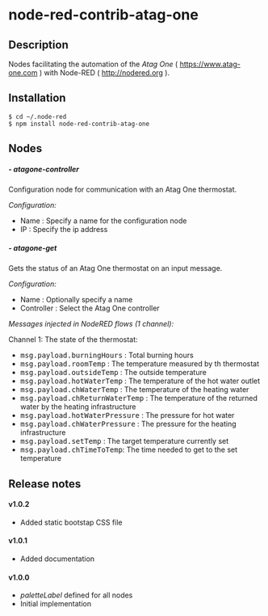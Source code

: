 # node-red-contrib-atag-one
## Description

Nodes facilitating the automation of the *Atag One* ( <https://www.atag-one.com> ) with Node-RED ( <http://nodered.org> ).

## Installation

```
$ cd ~/.node-red
$ npm install node-red-contrib-atag-one
```

## Nodes

##### - atagone-controller

Configuration node for communication with an Atag One thermostat.

*Configuration:*
- Name : Specify a name for the configuration node
- IP : Specify the ip address

##### - atagone-get

Gets the status of an Atag One thermostat on an input message.

*Configuration:*
- Name : Optionally specify a name
- Controller : Select the Atag One controller

*Messages injected in NodeRED flows (1 channel):*

Channel 1:
The state of the thermostat:
- <kbd>msg.payload.burningHours</kbd> : Total burning hours
- <kbd>msg.payload.roomTemp</kbd> : The temperature measured by th thermostat
- <kbd>msg.payload.outsideTemp</kbd> : The outside temperature
- <kbd>msg.payload.hotWaterTemp</kbd> : The temperature of the hot water outlet
- <kbd>msg.payload.chWaterTemp</kbd> : The temperature of the heating water
- <kbd>msg.payload.chReturnWaterTemp</kbd> : The temperature of the returned water by the heating infrastructure
- <kbd>msg.payload.hotWaterPressure</kbd> : The pressure for hot water 
- <kbd>msg.payload.chWaterPressure</kbd> : The pressure for the heating infrastructure
- <kbd>msg.payload.setTemp</kbd> : The target temperature currently set
- <kbd>msg.payload.chTimeToTemp</kbd>: The time needed to get to the set temperature

## Release notes

#### v1.0.2

- Added static bootstap CSS file

#### v1.0.1

- Added documentation

#### v1.0.0

- *paletteLabel* defined for all nodes
- Initial implementation
